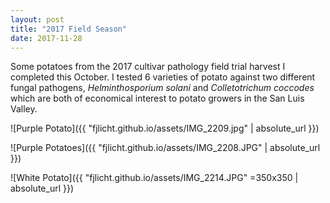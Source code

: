 ```yaml
---
layout: post
title: "2017 Field Season"
date: 2017-11-28
---
```


Some potatoes from the 2017 cultivar pathology field trial harvest I completed this October. I tested 6 varieties of potato against two different fungal pathogens, *Helminthosporium solani* and *Colletotrichum coccodes* which are both of economical interest to potato growers in the San Luis Valley.


![Purple Potato]({{ "fjlicht.github.io/assets/IMG_2209.jpg" | absolute_url }})

![Purple Potatoes]({{ "fjlicht.github.io/assets/IMG_2208.JPG" | absolute_url }})

![White Potato]({{ "fjlicht.github.io/assets/IMG_2214.JPG" =350x350 | absolute_url }})
